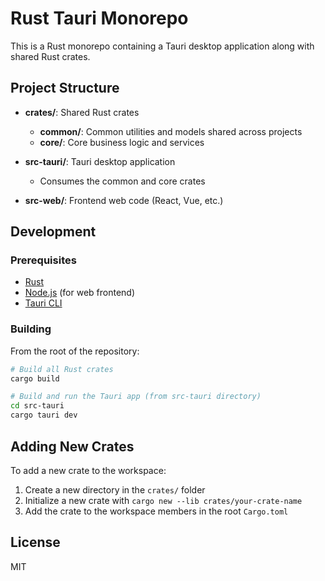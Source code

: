 # Rust Tauri Monorepo

This is a Rust monorepo containing a Tauri desktop application along with shared Rust crates.

## Project Structure

- **crates/**: Shared Rust crates
  - **common/**: Common utilities and models shared across projects
  - **core/**: Core business logic and services

- **src-tauri/**: Tauri desktop application
  - Consumes the common and core crates

- **src-web/**: Frontend web code (React, Vue, etc.)

## Development

### Prerequisites

- [Rust](https://www.rust-lang.org/tools/install)
- [Node.js](https://nodejs.org/) (for web frontend)
- [Tauri CLI](https://tauri.app/v1/guides/getting-started/prerequisites)

### Building

From the root of the repository:

```bash
# Build all Rust crates
cargo build

# Build and run the Tauri app (from src-tauri directory)
cd src-tauri
cargo tauri dev
```

## Adding New Crates

To add a new crate to the workspace:

1. Create a new directory in the `crates/` folder
2. Initialize a new crate with `cargo new --lib crates/your-crate-name`
3. Add the crate to the workspace members in the root `Cargo.toml`

## License

MIT 